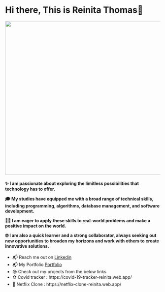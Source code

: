 <h1>Hi there, This is Reinita Thomas👋</h1>

<img src="https://miro.medium.com/max/1400/0*K2WLMTExLyida7OR.gif" width="600" height="500"  />

<h4>
✨ I am passionate about exploring the limitless possibilities that technology has to offer. 

     
🎓 My studies have equipped me with a broad range of technical skills, including programming, algorithms, database management, and software development.

👩‍💻 I am eager to apply these skills to real-world problems and make a positive impact on the world. 

🤓 I am also a quick learner and a strong collaborator, always seeking out new opportunities to broaden my horizons and work with others to create innovative solutions.
</h2>

<ul>
<li>📬 Reach me out on <a href="https://www.linkedin.com/in/reinita-thomas-27876b1b5/">Linkedin</a></li>
<li>📬 My Portfolio <a href="https://reinita-s-portfolio.web.app/">Portfolio</a></li>
<li>😎 Check out my projects from the below links</li>
<li>⛑️ Covid tracker : https://covid-19-tracker-reinita.web.app/</li>
<li>🍿 Netflix Clone : https://netflix-clone-reinita.web.app/</li>
</ul>
